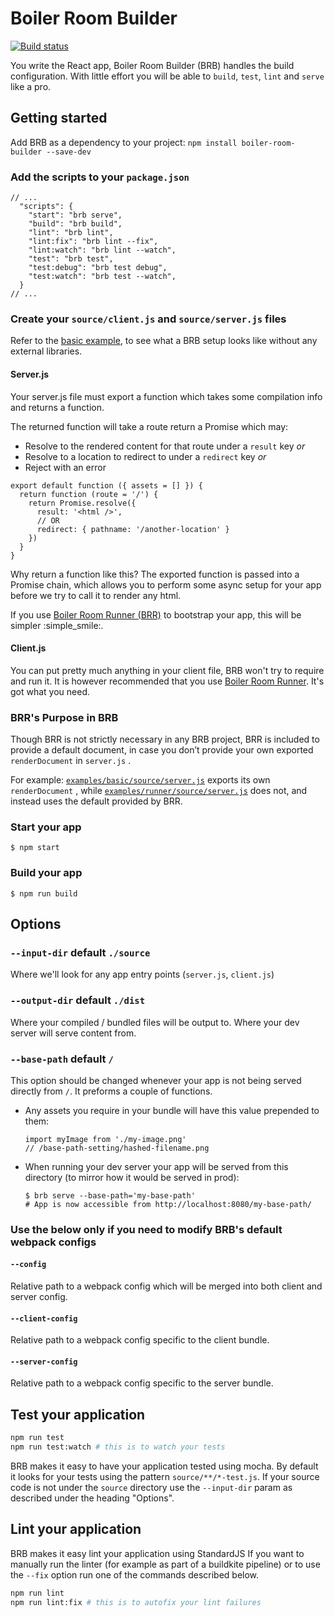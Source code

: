 # Boiler Room Builder

[![Build status](https://badge.buildkite.com/3b53417ee3fb24b145098c129e6b31cc2ddc42d39d98ab0b52.svg?style=flat-square)](https://buildkite.com/everyday-hero/boiler-room-builder-tests)

You write the React app, Boiler Room Builder (BRB) handles the build configuration. With little effort you will be able to `build`, `test`, `lint` and `serve` like a pro.

## Getting started

Add BRB as a dependency to your project:
`npm install boiler-room-builder --save-dev`

### Add the scripts to your `package.json`

```
// ...
  "scripts": {
    "start": "brb serve",
    "build": "brb build",
    "lint": "brb lint",
    "lint:fix": "brb lint --fix",
    "lint:watch": "brb lint --watch",
    "test": "brb test",
    "test:debug": "brb test debug",
    "test:watch": "brb test --watch",
  }
// ...
```

### Create your `source/client.js` and `source/server.js` files

Refer to the [basic example](https://github.com/everydayhero/boiler-room-builder/tree/master/examples/basic), to see what a BRB setup looks like without any external libraries.

#### Server.js

Your server.js file must export a function which takes some compilation info and returns a function.

The returned function will take a route return a Promise which may:

* Resolve to the rendered content for that route under a `result` key _or_
* Resolve to a location to redirect to under a `redirect` key _or_
* Reject with an error

```
export default function ({ assets = [] }) {
  return function (route = '/') {
    return Promise.resolve({
      result: '<html />',
      // OR
      redirect: { pathname: '/another-location' }
    })
  }
}
```

Why return a function like this? The exported function is passed into a Promise chain, which allows you to perform some async setup for your app before we try to call it to render any html.

If you use [Boiler Room Runner (BRR)](https://github.com/everydayhero/boiler-room-runner#in-your-serverjs-file) to bootstrap your app, this will be simpler :simple_smile:.

#### Client.js

You can put pretty much anything in your client file, BRB won't try to require and run it. It is however recommended that you use [Boiler Room Runner](https://github.com/everydayhero/boiler-room-runner#in-your-clientjs-file). It's got what you need.

### BRR's Purpose in BRB

Though BRR is not strictly necessary in any BRB project, BRR is included to provide a default document, in case you don’t provide your own exported `renderDocument` in `server.js` .  

For example:
[`examples/basic/source/server.js`](https://github.com/everydayhero/boiler-room-builder/blob/master/examples/basic/source/server.js) exports its own `renderDocument` , while [`examples/runner/source/server.js`](https://github.com/everydayhero/boiler-room-builder/blob/master/examples/runner/source/server.js) does not, and instead uses the default provided by BRR.


### Start your app

```
$ npm start
```

### Build your app

```
$ npm run build
```

## Options

### `--input-dir` default `./source`

Where we'll look for any app entry points (`server.js`, `client.js`)

### `--output-dir` default `./dist`

Where your compiled / bundled files will be output to. Where your dev server will serve content from.

### `--base-path` default `/`

This option should be changed whenever your app is not being served directly from `/`. It preforms a couple of functions.

* Any assets you require in your bundle will have this value prepended to them:
  ```
  import myImage from './my-image.png'
  // /base-path-setting/hashed-filename.png
  ```
* When running your dev server your app will be served from this directory (to mirror how it would be served in prod):
  ```
  $ brb serve --base-path='my-base-path'
  # App is now accessible from http://localhost:8080/my-base-path/
  ```

### Use the below only if you need to modify BRB's default webpack configs

#### `--config`

Relative path to a webpack config which will be merged into both client and server config.

#### `--client-config`

Relative path to a webpack config specific to the client bundle.

#### `--server-config`

Relative path to a webpack config specific to the server bundle.


## Test your application

```sh
npm run test
npm run test:watch # this is to watch your tests
```

BRB makes it easy to have your application tested using mocha.
By default it looks for your tests using the pattern `source/**/*-test.js`. If your source code is not under the `source` directory use the `--input-dir` param as described under the heading "Options".

## Lint your application

BRB makes it easy lint your application using StandardJS
If you want to manually run the linter (for example as part of a buildkite pipeline) or to use the `--fix` option run one of the commands described below.

```sh
npm run lint
npm run lint:fix # this is to autofix your lint failures
```
